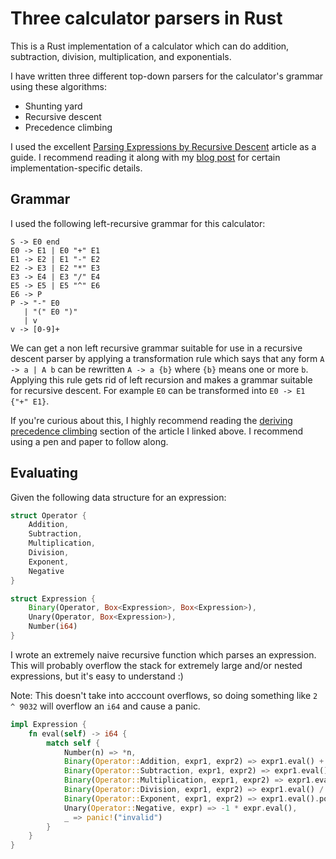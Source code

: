 # Three calculator parsers in Rust

This is a Rust implementation of a calculator which can do addition, subtraction, division, multiplication, and exponentials.

I have written three different top-down parsers for the calculator's grammar using these algorithms:

- Shunting yard
- Recursive descent
- Precedence climbing

I used the excellent [Parsing Expressions by Recursive Descent](https://www.engr.mun.ca/~theo/Misc/exp_parsing.htm) article as a guide. I recommend reading it along with my [blog post](https://petermalmgren.com/three-rust-parsers/) for certain implementation-specific details.

## Grammar

I used the following left-recursive grammar for this calculator:

```
S -> E0 end
E0 -> E1 | E0 "+" E1
E1 -> E2 | E1 "-" E2
E2 -> E3 | E2 "*" E3
E3 -> E4 | E3 "/" E4
E5 -> E5 | E5 "^" E6
E6 -> P
P -> "-" E0
   | "(" E0 ")"
   | v
v -> [0-9]+
```

We can get a non left recursive grammar suitable for use in a recursive descent parser by applying a transformation rule which says that any form `A -> a | A b` can be rewritten `A -> a {b}` where `{b}` means one or more `b`. Applying this rule gets rid of left recursion and makes a grammar suitable for recursive descent. For example `E0` can be transformed into `E0 -> E1 {"+" E1}`.

If you're curious about this, I highly recommend reading the [deriving precedence climbing](https://www.engr.mun.ca/~theo/Misc/exp_parsing.htm#more_climbing) section of the article I linked above. I recommend using a pen and paper to follow along.

## Evaluating

Given the following data structure for an expression:

```rust
struct Operator {
	Addition,
	Subtraction,
	Multiplication,
	Division,
	Exponent,
	Negative
}

struct Expression {
	Binary(Operator, Box<Expression>, Box<Expression>),
	Unary(Operator, Box<Expression>),
	Number(i64)
}
```

I wrote an extremely naive recursive function which parses an expression. This will probably overflow the stack for extremely large and/or nested expressions, but it's easy to understand :)

Note: This doesn't take into acccount overflows, so doing something like `2 ^ 9032` will overflow an `i64` and cause a panic.

```rust
impl Expression {
	fn eval(self) -> i64 {
		match self {
			Number(n) => *n,
			Binary(Operator::Addition, expr1, expr2) => expr1.eval() + expr2.eval(),
			Binary(Operator::Subtraction, expr1, expr2) => expr1.eval() - expr2.eval(),
			Binary(Operator::Multiplication, expr1, expr2) => expr1.eval() * expr2.eval(),
			Binary(Operator::Division, expr1, expr2) => expr1.eval() / expr2.eval(),
			Binary(Operator::Exponent, expr1, expr2) => expr1.eval().pow(expr2.eval() as u32),
			Unary(Operator::Negative, expr) => -1 * expr.eval(),
			_ => panic!("invalid")
		}
	}
}
```
